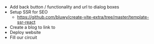 - Add back button / functionality and url to dialog boxes
- Setup SSR for SEO
    - https://github.com/bluwy/create-vite-extra/tree/master/template-ssr-react
- Create a blog to link to
- Deploy website
- Fill our circuit 

